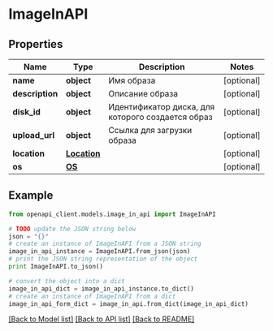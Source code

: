 # ImageInAPI


## Properties
Name | Type | Description | Notes
------------ | ------------- | ------------- | -------------
**name** | **object** | Имя образа | [optional] 
**description** | **object** | Описание образа | [optional] 
**disk_id** | **object** | Идентификатор диска, для которого создается образ | [optional] 
**upload_url** | **object** | Cсылка для загрузки образа | [optional] 
**location** | [**Location**](Location.md) |  | [optional] 
**os** | [**OS**](OS.md) |  | [optional] 

## Example

```python
from openapi_client.models.image_in_api import ImageInAPI

# TODO update the JSON string below
json = "{}"
# create an instance of ImageInAPI from a JSON string
image_in_api_instance = ImageInAPI.from_json(json)
# print the JSON string representation of the object
print ImageInAPI.to_json()

# convert the object into a dict
image_in_api_dict = image_in_api_instance.to_dict()
# create an instance of ImageInAPI from a dict
image_in_api_form_dict = image_in_api.from_dict(image_in_api_dict)
```
[[Back to Model list]](../README.md#documentation-for-models) [[Back to API list]](../README.md#documentation-for-api-endpoints) [[Back to README]](../README.md)


